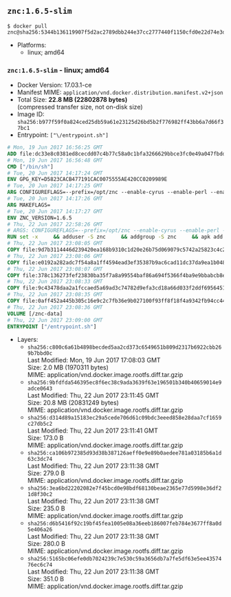 ## `znc:1.6.5-slim`

```console
$ docker pull znc@sha256:5344b136119907f5d2ac2789dbb244e37cc2777440f1150cfd0e22d74e3d9875
```

-	Platforms:
	-	linux; amd64

### `znc:1.6.5-slim` - linux; amd64

-	Docker Version: 17.03.1-ce
-	Manifest MIME: `application/vnd.docker.distribution.manifest.v2+json`
-	Total Size: **22.8 MB (22802878 bytes)**  
	(compressed transfer size, not on-disk size)
-	Image ID: `sha256:b977f59f0a824ced25db59a61e23125d26bd5b2f776982ff43bb6a7d66f37bc1`
-	Entrypoint: `["\/entrypoint.sh"]`

```dockerfile
# Mon, 19 Jun 2017 16:56:25 GMT
ADD file:dc33e8c0381ed8cecdd07c4b77c58a0c1bfa3266629bbce3fc0e49a047fbdd62 in / 
# Mon, 19 Jun 2017 16:56:48 GMT
CMD ["/bin/sh"]
# Tue, 20 Jun 2017 14:17:24 GMT
ENV GPG_KEY=D5823CACB477191CAC0075555AE420CC0209989E
# Tue, 20 Jun 2017 14:17:25 GMT
ARG CONFIGUREFLAGS=--prefix=/opt/znc --enable-cyrus --enable-perl --enable-python --disable-ipv6
# Tue, 20 Jun 2017 14:17:26 GMT
ARG MAKEFLAGS=
# Tue, 20 Jun 2017 14:17:27 GMT
ENV ZNC_VERSION=1.6.5
# Thu, 22 Jun 2017 22:58:26 GMT
# ARGS: CONFIGUREFLAGS=--prefix=/opt/znc --enable-cyrus --enable-perl --enable-python --disable-ipv6 MAKEFLAGS=
RUN set -x     && adduser -S znc     && addgroup -S znc     && apk add --no-cache --virtual runtime-dependencies         ca-certificates         cyrus-sasl         icu         su-exec         tini     && apk add --no-cache --virtual build-dependencies         build-base         curl         cyrus-sasl-dev         gnupg         icu-dev         libressl-dev         perl-dev         python3-dev     && mkdir /znc-src && cd /znc-src     && curl -fsSL "https://znc.in/releases/archive/znc-${ZNC_VERSION}.tar.gz" -o znc.tgz     && curl -fsSL "https://znc.in/releases/archive/znc-${ZNC_VERSION}.tar.gz.sig" -o znc.tgz.sig     && export GNUPGHOME="$(mktemp -d)"     && gpg --keyserver ha.pool.sks-keyservers.net --recv-keys "${GPG_KEY}"     && gpg --batch --verify znc.tgz.sig znc.tgz     && rm -rf "$GNUPGHOME"     && tar -zxf znc.tgz --strip-components=1     && mkdir build && cd build     && ../configure ${CONFIGUREFLAGS}     && make $MAKEFLAGS     && make install     && apk del build-dependencies     && cd / && rm -rf /znc-src
# Thu, 22 Jun 2017 23:08:05 GMT
COPY file:9d7b3114446d239420ea168b9310c1d20e26b75d069079c5742a25823c4c2aab in / 
# Thu, 22 Jun 2017 23:08:06 GMT
COPY file:e0192a282adc7f54a8a1ff4594ead3ef35387b9ac6cad11dc37da9ea1b048a13 in /startup-sequence/ 
# Thu, 22 Jun 2017 23:08:07 GMT
COPY file:378c136273fef23830ba35f7a8a99554baf86a694f5366f4ba9e9bbabcb8ee6a in /startup-sequence/ 
# Thu, 22 Jun 2017 23:08:33 GMT
COPY file:9c43478daa2a1fccaed5a69ad3c74782d9efa3cd18a66d033f2ddf6956451ba5 in /startup-sequence/ 
# Thu, 22 Jun 2017 23:08:35 GMT
COPY file:0aff452a445b305c16e9c2c7fb36e9b027100f93ff8f18f4a9342fb94cc44b9c in /startup-sequence/ 
# Thu, 22 Jun 2017 23:08:36 GMT
VOLUME [/znc-data]
# Thu, 22 Jun 2017 23:09:00 GMT
ENTRYPOINT ["/entrypoint.sh"]
```

-	Layers:
	-	`sha256:c800c6a61b4898becded5aa2cd373c6549651b809d2317b6922cbb269b7bbd0c`  
		Last Modified: Mon, 19 Jun 2017 17:08:03 GMT  
		Size: 2.0 MB (1970311 bytes)  
		MIME: application/vnd.docker.image.rootfs.diff.tar.gzip
	-	`sha256:9bfdfda546395ec8f6ec38c9ada3639f63e196501b340b40659014e9adce0643`  
		Last Modified: Thu, 22 Jun 2017 23:11:45 GMT  
		Size: 20.8 MB (20831249 bytes)  
		MIME: application/vnd.docker.image.rootfs.diff.tar.gzip
	-	`sha256:d314d89a15183ec29a5cede706d61c09bdc3eeed858e28daa7cf1659c27db5c2`  
		Last Modified: Thu, 22 Jun 2017 23:11:41 GMT  
		Size: 173.0 B  
		MIME: application/vnd.docker.image.rootfs.diff.tar.gzip
	-	`sha256:ca106b972385d93d38b387126aeff0e9e89b0aedee781a03185b6a1d63c3dc74`  
		Last Modified: Thu, 22 Jun 2017 23:11:38 GMT  
		Size: 279.0 B  
		MIME: application/vnd.docker.image.rootfs.diff.tar.gzip
	-	`sha256:3ea6bd22202082e7f45bcd0e98bdf68130beae2365e77d5998e36df21d8f30c2`  
		Last Modified: Thu, 22 Jun 2017 23:11:38 GMT  
		Size: 235.0 B  
		MIME: application/vnd.docker.image.rootfs.diff.tar.gzip
	-	`sha256:d6b5416f92c19bf45fea1005e08a36eeb186007feb784e3677ff8a0d5e406a26`  
		Last Modified: Thu, 22 Jun 2017 23:11:38 GMT  
		Size: 280.0 B  
		MIME: application/vnd.docker.image.rootfs.diff.tar.gzip
	-	`sha256:5165bc06efe0db7024239c7e530c59a3656db7a7fe5df63e5ee4357476ec6c74`  
		Last Modified: Thu, 22 Jun 2017 23:11:38 GMT  
		Size: 351.0 B  
		MIME: application/vnd.docker.image.rootfs.diff.tar.gzip
